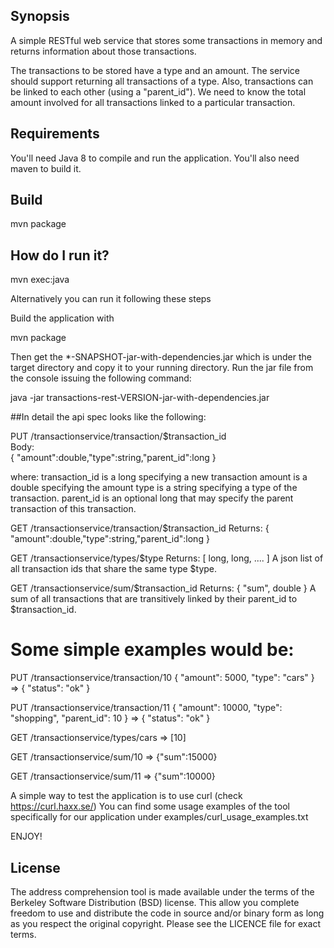 ## Synopsis

A simple RESTful web service that stores some transactions in memory and returns information about those transactions.

The transactions to be stored have a type and an amount. The service should support returning all transactions of a type.
Also, transactions can be linked to each other (using a "parent_id").
We need to know the total amount involved for all transactions linked to a particular transaction.

## Requirements

You'll need Java 8 to compile and run the application. You'll also need maven to build it.

## Build
mvn package

## How do I run it?

mvn exec:java

Alternatively you can run it following these steps

Build the application with 

mvn package

Then get the *-SNAPSHOT-jar-with-dependencies.jar which is under the target directory and copy it to your running directory.
Run the jar file from the console issuing the following command:

java -jar transactions-rest-VERSION-jar-with-dependencies.jar

##In detail the api spec looks like the following:
  
  PUT /transactionservice/transaction/$transaction_id   
  Body:   
  { "amount":double,"type":string,"parent_id":long } 
  
where: 
  transaction_id is a long specifying a new transaction
  amount is a double specifying the amount
  type is a string specifying a type of the transaction.
  parent_id is an optional long that may specify the parent transaction of this transaction. 
  
  GET /transactionservice/transaction/$transaction_id 
Returns: 
  { "amount":double,"type":string,"parent_id":long } 
 
  GET /transactionservice/types/$type 
Returns: 
  [ long, long, .... ] 
  A json list of all transaction ids that share the same type $type.
  
  GET /transactionservice/sum/$transaction_id 
Returns:
  { "sum", double }
  A sum of all transactions that are transitively linked by their parent_id to $transaction_id.
  
# Some simple examples would be: 
  
  PUT /transactionservice/transaction/10 { "amount": 5000, "type": "cars" } 
  => { "status": "ok" } 
  
  PUT /transactionservice/transaction/11 { "amount": 10000, "type": "shopping", "parent_id": 10 } 
  => { "status": "ok" } 
  
  GET /transactionservice/types/cars => [10] 
  
  GET /transactionservice/sum/10 => {"sum":15000} 
  
  GET /transactionservice/sum/11 => {"sum":10000}
  
A simple way to test the application is to use curl (check https://curl.haxx.se/)
You can find some usage examples of the tool specifically for our application under examples/curl_usage_examples.txt

ENJOY!

## License

The address comprehension tool is made available under the terms of the Berkeley Software Distribution (BSD) license. This allow you complete freedom to use and distribute the code in source and/or binary form as long as you respect the original copyright.
Please see the LICENCE file for exact terms.